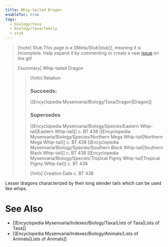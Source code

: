 ```yaml
---
title: Whip-tailed Dragon
enableToc: true
tags:
  - biology/taxa
  - biology/taxa/family
  - stub
---
```


> [!note] Stub
> This page is a [[Meta/Stub|stub]], meaning it is incomplete. Help expand it by commenting or create a new [issue](https://github.com/RagtimeGal/quartz--encyclopedia-mysenvaria/issues/new/choose) on the git!


> [!summary] Whip-tailed Dragon
> > [!info] Relation
> > ### Succeeds:
> > [[Encyclopedia Mysenvaria/Biology/Taxa/Dragon|Dragon]]
> > ### Supersedes 
> > [[Encyclopedia Mysenvaria/Biology/Species/Eastern Whip-tail|Eastern Whip-tail]] c. BT 438
> > [[Encyclopedia Mysenvaria/Biology/Species/Northern Mega Whip-tail|Northern Mega Whip-tail]] c. BT 438
> > [[Encyclopedia Mysenvaria/Biology/Species/Southern Black Whip-tail|Southern Black Whip-tail]] c. BT 438
> > [[Encyclopedia Mysenvaria/Biology/Species/Tropical Pigmy Whip-tail|Tropical Pigmy Whip-tail]] c. BT 438
>
> > [!info] Creation Date
> > c. BT 438

Lesser dragons characterized by their long slender tails which can be used like whips.

# See Also
- [[Encyclopedia Mysenvaria/Indexes/Biology/Taxa/Lists of Taxa|Lists of Taxa]]
- [[Encyclopedia Mysenvaria/Indexes/Biology/Animals/Lists of Animals|Lists of Animals]]
